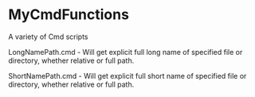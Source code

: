 # MyCmdFunctions
A variety of Cmd scripts

LongNamePath.cmd   - Will get explicit full long name of specified file or directory, whether relative or full path.

ShortNamePath.cmd  - Will get explicit full short name of specified file or directory, whether relative or full path.

